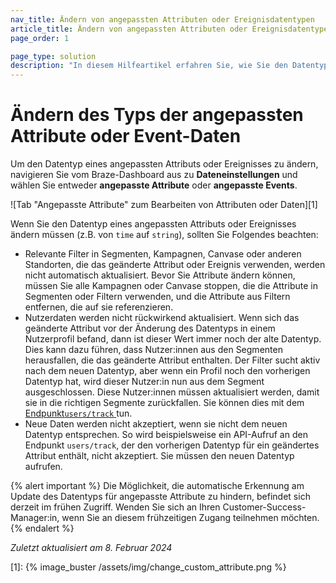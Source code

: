 ```yaml
---
nav_title: Ändern von angepassten Attributen oder Ereignisdatentypen
article_title: Ändern von angepassten Attributen oder Ereignisdatentypen
page_order: 1

page_type: solution
description: "In diesem Hilfeartikel erfahren Sie, wie Sie den Datentyp eines angepassten Attributs oder eines angepassten Events ändern können und welche Auswirkungen dies hat."
---
```


# Ändern des Typs der angepassten Attribute oder Event-Daten

Um den Datentyp eines angepassten Attributs oder Ereignisses zu ändern, navigieren Sie vom Braze-Dashboard aus zu **Dateneinstellungen** und wählen Sie entweder **angepasste Attribute** oder **angepasste Events**.

![Tab "Angepasste Attribute" zum Bearbeiten von Attributen oder Daten][1]

Wenn Sie den Datentyp eines angepassten Attributs oder Ereignisses ändern müssen (z.B. von `time` auf `string`), sollten Sie Folgendes beachten:

- Relevante Filter in Segmenten, Kampagnen, Canvase oder anderen Standorten, die das geänderte Attribut oder Ereignis verwenden, werden nicht automatisch aktualisiert. Bevor Sie Attribute ändern können, müssen Sie alle Kampagnen oder Canvase stoppen, die die Attribute in Segmenten oder Filtern verwenden, und die Attribute aus Filtern entfernen, die auf sie referenzieren.
- Nutzerdaten werden nicht rückwirkend aktualisiert. Wenn sich das geänderte Attribut vor der Änderung des Datentyps in einem Nutzerprofil befand, dann ist dieser Wert immer noch der alte Datentyp. Dies kann dazu führen, dass Nutzer:innen aus den Segmenten herausfallen, die das geänderte Attribut enthalten. Der Filter sucht aktiv nach dem neuen Datentyp, aber wenn ein Profil noch den vorherigen Datentyp hat, wird dieser Nutzer:in nun aus dem Segment ausgeschlossen. Diese Nutzer:innen müssen aktualisiert werden, damit sie in die richtigen Segmente zurückfallen. Sie können dies mit dem [Endpunkt`users/track` ]({{site.baseurl}}/api/endpoints/user_data/post_user_track/) tun.
- Neue Daten werden nicht akzeptiert, wenn sie nicht dem neuen Datentyp entsprechen. So wird beispielsweise ein API-Aufruf an den Endpunkt `users/track`, der den vorherigen Datentyp für ein geändertes Attribut enthält, nicht akzeptiert. Sie müssen den neuen Datentyp aufrufen.

{% alert important %}
Die Möglichkeit, die automatische Erkennung am Update des Datentyps für angepasste Attribute zu hindern, befindet sich derzeit im frühen Zugriff. Wenden Sie sich an Ihren Customer-Success-Manager:in, wenn Sie an diesem frühzeitigen Zugang teilnehmen möchten.
{% endalert %}

_Zuletzt aktualisiert am 8\. Februar 2024_

[1]: {% image_buster /assets/img/change_custom_attribute.png %}